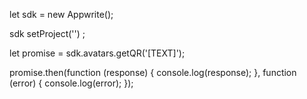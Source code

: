 let sdk = new Appwrite();

sdk
    setProject('')
;

let promise = sdk.avatars.getQR('[TEXT]');

promise.then(function (response) {
    console.log(response);
}, function (error) {
    console.log(error);
});
